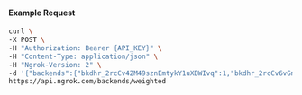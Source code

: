 <!-- Code generated for API Clients. DO NOT EDIT. -->

#### Example Request

```bash
curl \
-X POST \
-H "Authorization: Bearer {API_KEY}" \
-H "Content-Type: application/json" \
-H "Ngrok-Version: 2" \
-d '{"backends":{"bkdhr_2rcCv42M49sznEmtykY1uXBWIvq":1,"bkdhr_2rcCv6vGnWzvPWGryyNzP5CE4SI":0},"description":"acme weighted","metadata":"{\"environment\": \"staging\"}"}' \
https://api.ngrok.com/backends/weighted
```
